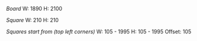 *Board*
W: 1890
H: 2100

*Square*
W: 210
H: 210

*Squares start from (top left corners)*
W: 105 - 1995
H: 105 - 1995
Offset: 105
